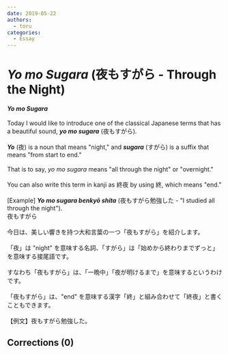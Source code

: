 ```yaml
---
date: 2019-05-22
authors:
  - toru
categories:
  - Essay
---
```


<h1 id="subject_show"><strong><em>Yo mo Sugara</strong></em> (夜もすがら - Through the Night)</h1>
<div class="date" hidden>May 22, 2019 22:05</div>
<div id="post"><div id="body_show_ori">
<strong><em>Yo mo Sugara</strong></em><br/><br/>Today I would like to introduce one of the classical Japanese terms that has a beautiful sound, <strong><em>yo mo sugara</em></strong> (夜もすがら).<br/><br/><strong><em>Yo</em></strong> (夜) is a noun that means "night," and <strong><em>sugara</em></strong> (すがら) is a suffix that means "from start to end."<br/><br/>That is to say, <em>yo mo sugara</em> means "all through the night" or "overnight."<br/><br/>You can also write this term in kanji as 終夜 by using 終, which means "end."<br/><br/>[Example] <strong><em>Yo mo sugara benkyō shita</em></strong> (夜もすがら勉強した - "I studied all through the night").
</div></div>

<!-- more -->

<div id="post_ja"><div id="body_show_mo">
夜もすがら<br/><br/>今日は、美しい響きを持つ大和言葉の一つ「夜もすがら」を紹介します。<br/><br/>「夜」は "night" を意味する名詞、「すがら」は「始めから終わりまでずっと」を意味する接尾語です。<br/><br/>すなわち「夜もすがら」は、「一晩中」「夜が明けるまで」を意味するというわけです。<br/><br/>「夜もすがら」は、"end" を意味する漢字「終」と組み合わせて「終夜」と書くこともできます。<br/><br/>【例文】夜もすがら勉強した。
</div></div>

## Corrections (0)

